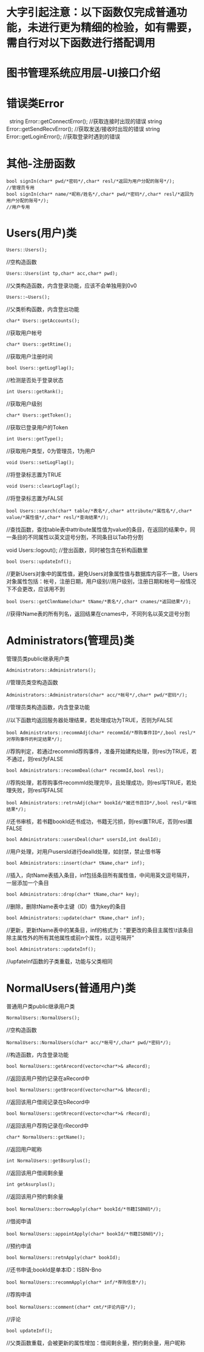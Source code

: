 # 大字引起注意：以下函数仅完成普通功能，未进行更为精细的检验，如有需要，需自行对以下函数进行搭配调用

# 图书管理系统应用层-UI接口介绍

# 错误类Error
  	string Error::getConnectError();
	//获取连接时出现的错误
	string Error::getSendRecvError();
	//获取发送/接收时出现的错误
	string Error::getLoginError();
	//获取登录时遇到的错误
	
# 其他-注册函数
	bool signIn(char* pwd/*密码*/,char* resl/*返回为用户分配的账号*/);
	//管理员专用
	bool signIn(char* name/*昵称/姓名*/,char* pwd/*密码*/,char* resl/*返回为用户分配的账号*/);
	//用户专用
	
# Users(用户)类

	Users::Users();
  //空构造函数
  
	Users::Users(int tp,char* acc,char* pwd);
  //父类构造函数，内含登录功能，应该不会单独用到0v0
  
	Users::~Users();
  //父类析构函数，内含登出功能
  
	char* Users::getAccounts();
  //获取用户帐号
  
	char* Users::getRtime();
  //获取用户注册时间
  
	bool Users::getLogFlag();
  //检测是否处于登录状态
  
	int Users::getRank();
  //获取用户级别
  
	char* Users::getToken();
  //获取已登录用户的Token
  
	int Users::getType();
  //获取用户类型，0为管理员，1为用户
  
	void Users::setLogFlag();
  //将登录标志置为TRUE
  
	void Users::clearLogFlag();
  //将登录标志置为FALSE
  
	bool Users::search(char* table/*表名*/,char* attribute/*属性名*/,char* value/*属性值*/,char* resl/*查询结果*/);
  //查找函数，查找table表中attribute属性值为value的条目，在返回的结果中，同一条目的不同属性以英文逗号分割，不同条目以Tab符分割
  
  void Users::logout();
  //登出函数，同时被包含在析构函数里
	
	bool Users::updateInf();
  //更新Users对象中的属性值，避免Users对象属性值与数据库内容不一致，Users对象属性包括：帐号，注册日期，用户级别//用户级别，注册日期和帐号一般情况下不会更改，应该用不到
  
	bool Users::getClmnName(char* tName/*表名*/,char* cnames/*返回结果*/);
  //获得tName表的所有列名，返回结果在cnames中，不同列名以英文逗号分割

# Administrators(管理员)类
管理员类public继承用户类

	Administrators::Administrators();
  //管理员类空构造函数
  
	Administrators::Administrators(char* acc/*帐号*/,char* pwd/*密码*/);
  //管理员类构造函数，内含登录功能
	
  //以下函数均返回服务器处理结果，若处理成功为TRUE，否则为FALSE
  
	bool Administrators::recommAdj(char* recommId/*荐购事件ID*/,bool resl/*对荐购事件的判定结果*/);
  //荐购判定，若通过recommId荐购事件，准备开始建构处理，则resl为TRUE，若不通过，则resl为FALSE
  
	bool Administrators::recommDeal(char* recommId,bool resl);
  //荐购处理，若荐购事件recommId处理完毕，且处理成功，则resl写TRUE，若处理失败，则resl写FALSE
  
	bool Administrators::retrnAdj(char* bookId/*被还书目ID*/,bool resl/*审核结果*/);
  //还书审核，若书籍bookId还书成功，书籍无污损，则resl置TRUE，否则resl置FALSE
  
	bool Administrators::usersDeal(char* usersId,int dealId);
  //用户处理，对用户usersId进行dealId处理，如封禁，禁止借书等
  
	bool Administrators::insert(char* tName,char* inf);
  //插入，向tName表插入条目，inf包括条目所有属性值，中间用英文逗号隔开，一层添加一个条目
  
	bool Administrators::drop(char* tName,char* key);
  //删除，删除tName表中主键（ID）值为key的条目
  
	bool Administrators::update(char* tName,char* inf);
  //更新，更新tName表中的某条目，inf的格式为："要更改的条目主属性\t该条目除主属性外的所有其他属性或前n个属性，以逗号隔开"

	bool Administrators::updateInf();
  //upfateInf函数的子类重载，功能与父类相同

# NormalUsers(普通用户)类
普通用户类public继承用户类

	NormalUsers::NormalUsers();
  //空构造函数
  
	NormalUsers::NormalUsers(char* acc/*帐号*/,char* pwd/*密码*/);
  //构造函数，内含登录功能
  
	bool NormalUsers::getArecord(vector<char*>& aRecord);
  //返回该用户预约记录在aRecord中
  
	bool NormalUsers::getBrecord(vector<char*>& bRecord);
  //返回该用户借阅记录在bRecord中
  
	bool NormalUsers::getRrecord(vector<char*>& rRecord);
  //返回该用户荐购记录在rRecord中

	char* NormalUsers::getName();
  //返回用户昵称
  
	int NormalUsers::getBsurplus();
  //返回该用户借阅剩余量
  
	int getAsurplus();
  //返回该用户预约剩余量
	
	bool NormalUsers::borrowApply(char* bookId/*书籍ISBN码*/);
  //借阅申请
  
	bool NormalUsers::appointApply(char* bookId/*书籍ISBN码*/);
  //预约申请
  
	bool NormalUsers::retnApply(char* bookId);
  //还书申请;bookId是单本ID：ISBN-Bno
  
	bool NormalUsers::recommApply(char* inf/*荐购信息*/);
  //荐购申请
  
	bool NormalUsers::comment(char* cmt/*评论内容*/);
  //评论	

	bool updateInf();
  //父类函数重载，会被更新的属性增加：借阅剩余量，预约剩余量，用户昵称
